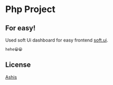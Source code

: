 # Php Project

## For easy!

Used soft Ui dashboard for easy frontend [soft.ui](https://www.creative-tim.com/product/soft-ui-dashboard).

```id
hehe😁😁
```

## License

[Ashis](https://ashiskunwar.com.np/about/)
